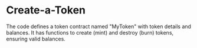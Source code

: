 # Create-a-Token
The code defines a token contract named "MyToken" with token details and balances. It has functions to create (mint) and destroy (burn) tokens, ensuring valid balances.
